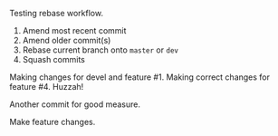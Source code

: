Testing rebase workflow.

1. Amend most recent commit
2. Amend older commit(s)
3. Rebase current branch onto `master` or `dev`
4. Squash commits

Making changes for devel and feature #1. Making correct changes for feature #4. Huzzah!

Another commit for good measure.

Make feature changes.